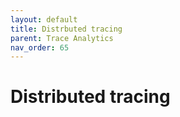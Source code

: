 ```yaml
---
layout: default
title: Distrbuted tracing 
parent: Trace Analytics
nav_order: 65
---
```


# Distributed tracing

